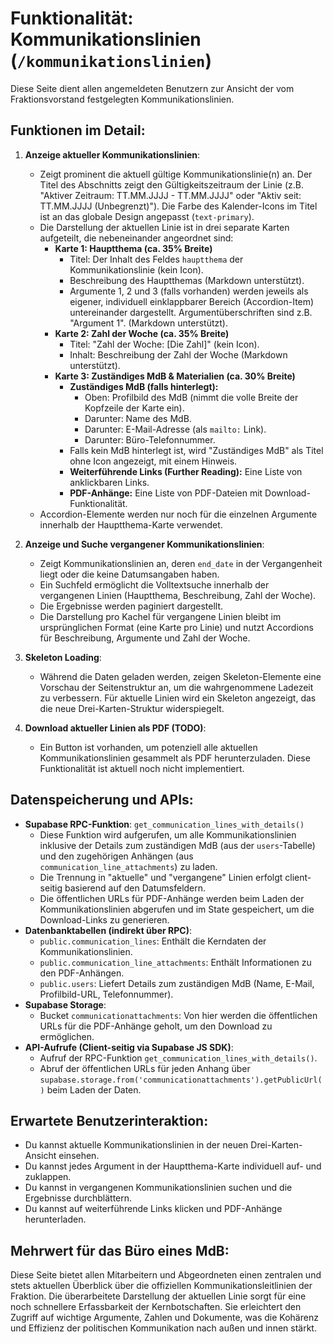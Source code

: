 # Funktionalität: Kommunikationslinien (`/kommunikationslinien`)

Diese Seite dient allen angemeldeten Benutzern zur Ansicht der vom Fraktionsvorstand festgelegten Kommunikationslinien.

## Funktionen im Detail:

1.  **Anzeige aktueller Kommunikationslinien**:
    *   Zeigt prominent die aktuell gültige Kommunikationslinie(n) an. Der Titel des Abschnitts zeigt den Gültigkeitszeitraum der Linie (z.B. "Aktiver Zeitraum: TT.MM.JJJJ - TT.MM.JJJJ" oder "Aktiv seit: TT.MM.JJJJ (Unbegrenzt)"). Die Farbe des Kalender-Icons im Titel ist an das globale Design angepasst (`text-primary`).
    *   Die Darstellung der aktuellen Linie ist in drei separate Karten aufgeteilt, die nebeneinander angeordnet sind:
        *   **Karte 1: Hauptthema (ca. 35% Breite)**
            *   Titel: Der Inhalt des Feldes `hauptthema` der Kommunikationslinie (kein Icon).
            *   Beschreibung des Hauptthemas (Markdown unterstützt).
            *   Argumente 1, 2 und 3 (falls vorhanden) werden jeweils als eigener, individuell einklappbarer Bereich (Accordion-Item) untereinander dargestellt. Argumentüberschriften sind z.B. "Argument 1". (Markdown unterstützt).
        *   **Karte 2: Zahl der Woche (ca. 35% Breite)**
            *   Titel: "Zahl der Woche: [Die Zahl]" (kein Icon).
            *   Inhalt: Beschreibung der Zahl der Woche (Markdown unterstützt).
        *   **Karte 3: Zuständiges MdB & Materialien (ca. 30% Breite)**
            *   **Zuständiges MdB (falls hinterlegt):**
                *   Oben: Profilbild des MdB (nimmt die volle Breite der Kopfzeile der Karte ein).
                *   Darunter: Name des MdB.
                *   Darunter: E-Mail-Adresse (als `mailto:` Link).
                *   Darunter: Büro-Telefonnummer.
            *   Falls kein MdB hinterlegt ist, wird "Zuständiges MdB" als Titel ohne Icon angezeigt, mit einem Hinweis.
            *   **Weiterführende Links (Further Reading):** Eine Liste von anklickbaren Links.
            *   **PDF-Anhänge:** Eine Liste von PDF-Dateien mit Download-Funktionalität.
    *   Accordion-Elemente werden nur noch für die einzelnen Argumente innerhalb der Hauptthema-Karte verwendet.

2.  **Anzeige und Suche vergangener Kommunikationslinien**:
    *   Zeigt Kommunikationslinien an, deren `end_date` in der Vergangenheit liegt oder die keine Datumsangaben haben.
    *   Ein Suchfeld ermöglicht die Volltextsuche innerhalb der vergangenen Linien (Hauptthema, Beschreibung, Zahl der Woche).
    *   Die Ergebnisse werden paginiert dargestellt.
    *   Die Darstellung pro Kachel für vergangene Linien bleibt im ursprünglichen Format (eine Karte pro Linie) und nutzt Accordions für Beschreibung, Argumente und Zahl der Woche.

3.  **Skeleton Loading**:
    *   Während die Daten geladen werden, zeigen Skeleton-Elemente eine Vorschau der Seitenstruktur an, um die wahrgenommene Ladezeit zu verbessern. Für aktuelle Linien wird ein Skeleton angezeigt, das die neue Drei-Karten-Struktur widerspiegelt.

4.  **Download aktueller Linien als PDF (TODO)**:
    *   Ein Button ist vorhanden, um potenziell alle aktuellen Kommunikationslinien gesammelt als PDF herunterzuladen. Diese Funktionalität ist aktuell noch nicht implementiert.

## Datenspeicherung und APIs:

*   **Supabase RPC-Funktion**: `get_communication_lines_with_details()`
    *   Diese Funktion wird aufgerufen, um alle Kommunikationslinien inklusive der Details zum zuständigen MdB (aus der `users`-Tabelle) und den zugehörigen Anhängen (aus `communication_line_attachments`) zu laden.
    *   Die Trennung in "aktuelle" und "vergangene" Linien erfolgt client-seitig basierend auf den Datumsfeldern.
    *   Die öffentlichen URLs für PDF-Anhänge werden beim Laden der Kommunikationslinien abgerufen und im State gespeichert, um die Download-Links zu generieren.
*   **Datenbanktabellen (indirekt über RPC)**:
    *   `public.communication_lines`: Enthält die Kerndaten der Kommunikationslinien.
    *   `public.communication_line_attachments`: Enthält Informationen zu den PDF-Anhängen.
    *   `public.users`: Liefert Details zum zuständigen MdB (Name, E-Mail, Profilbild-URL, Telefonnummer).
*   **Supabase Storage**:
    *   Bucket `communicationattachments`: Von hier werden die öffentlichen URLs für die PDF-Anhänge geholt, um den Download zu ermöglichen.
*   **API-Aufrufe (Client-seitig via Supabase JS SDK)**:
    *   Aufruf der RPC-Funktion `get_communication_lines_with_details()`.
    *   Abruf der öffentlichen URLs für jeden Anhang über `supabase.storage.from('communicationattachments').getPublicUrl()` beim Laden der Daten.

## Erwartete Benutzerinteraktion:

*   Du kannst aktuelle Kommunikationslinien in der neuen Drei-Karten-Ansicht einsehen.
*   Du kannst jedes Argument in der Hauptthema-Karte individuell auf- und zuklappen.
*   Du kannst in vergangenen Kommunikationslinien suchen und die Ergebnisse durchblättern.
*   Du kannst auf weiterführende Links klicken und PDF-Anhänge herunterladen.

## Mehrwert für das Büro eines MdB:

Diese Seite bietet allen Mitarbeitern und Abgeordneten einen zentralen und stets aktuellen Überblick über die offiziellen Kommunikationsleitlinien der Fraktion. Die überarbeitete Darstellung der aktuellen Linie sorgt für eine noch schnellere Erfassbarkeit der Kernbotschaften. Sie erleichtert den Zugriff auf wichtige Argumente, Zahlen und Dokumente, was die Kohärenz und Effizienz der politischen Kommunikation nach außen und innen stärkt. 